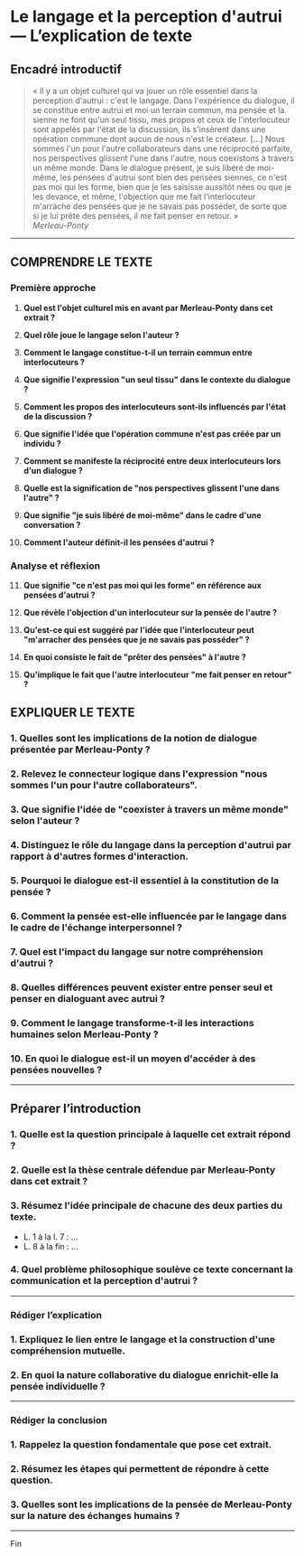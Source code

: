 # Le langage et la perception d'autrui — L’explication de texte

## Encadré introductif
> « Il y a un objet culturel qui va jouer un rôle essentiel dans la perception d'autrui : c'est le langage. Dans l'expérience du dialogue, il se constitue entre autrui et moi un terrain commun, ma pensée et la sienne ne font qu'un seul tissu, mes propos et ceux de l'interlocuteur sont appelés par l'état de la discussion, ils s'insèrent dans une opération commune dont aucun de nous n'est le créateur. […] Nous sommes l'un pour l'autre collaborateurs dans une réciprocité parfaite, nos perspectives glissent l'une dans l'autre, nous coexistons à travers un même monde. Dans le dialogue présent, je suis libéré de moi-même, les pensées d'autrui sont bien des pensées siennes, ce n'est pas moi qui les forme, bien que je les saisisse aussitôt nées ou que je les devance, et même, l'objection que me fait l'interlocuteur m'arrache des pensées que je ne savais pas posséder, de sorte que si je lui prête des pensées, il me fait penser en retour. »  
> *Merleau-Ponty*

---

## COMPRENDRE LE TEXTE

### Première approche

1. **Quel est l'objet culturel mis en avant par Merleau-Ponty dans cet extrait ?**

2. **Quel rôle joue le langage selon l'auteur ?**

3. **Comment le langage constitue-t-il un terrain commun entre interlocuteurs ?**

4. **Que signifie l'expression "un seul tissu" dans le contexte du dialogue ?**

5. **Comment les propos des interlocuteurs sont-ils influencés par l'état de la discussion ?**

6. **Que signifie l'idée que l'opération commune n'est pas créée par un individu ?**

7. **Comment se manifeste la réciprocité entre deux interlocuteurs lors d'un dialogue ?**

8. **Quelle est la signification de "nos perspectives glissent l'une dans l'autre" ?**

9. **Que signifie "je suis libéré de moi-même" dans le cadre d'une conversation ?**

10. **Comment l'auteur définit-il les pensées d'autrui ?**

### Analyse et réflexion

11. **Que signifie "ce n'est pas moi qui les forme" en référence aux pensées d'autrui ?**

12. **Que révèle l'objection d'un interlocuteur sur la pensée de l'autre ?**

13. **Qu'est-ce qui est suggéré par l'idée que l'interlocuteur peut "m'arracher des pensées que je ne savais pas posséder" ?**

14. **En quoi consiste le fait de "prêter des pensées" à l'autre ?**

15. **Qu'implique le fait que l'autre interlocuteur "me fait penser en retour" ?**

## EXPLIQUER LE TEXTE

### 1. Quelles sont les implications de la notion de dialogue présentée par Merleau-Ponty ?

### 2. Relevez le connecteur logique dans l'expression "nous sommes l'un pour l'autre collaborateurs".

### 3. Que signifie l'idée de "coexister à travers un même monde" selon l'auteur ?

### 4. Distinguez le rôle du langage dans la perception d'autrui par rapport à d'autres formes d'interaction.

### 5. Pourquoi le dialogue est-il essentiel à la constitution de la pensée ? 

### 6. Comment la pensée est-elle influencée par le langage dans le cadre de l'échange interpersonnel ?

### 7. Quel est l'impact du langage sur notre compréhension d'autrui ? 

### 8. Quelles différences peuvent exister entre penser seul et penser en dialoguant avec autrui ? 

### 9. Comment le langage transforme-t-il les interactions humaines selon Merleau-Ponty ?

### 10. En quoi le dialogue est-il un moyen d'accéder à des pensées nouvelles ?

---

## Préparer l’introduction

### 1. Quelle est la question principale à laquelle cet extrait répond ?

### 2. Quelle est la thèse centrale défendue par Merleau-Ponty dans cet extrait ?

### 3. Résumez l'idée principale de chacune des deux parties du texte.
- L. 1 à la l. 7 : …
- L. 8 à la fin : …

### 4. Quel problème philosophique soulève ce texte concernant la communication et la perception d'autrui ?

---

### Rédiger l’explication

### 1. Expliquez le lien entre le langage et la construction d'une compréhension mutuelle.

### 2. En quoi la nature collaborative du dialogue enrichit-elle la pensée individuelle ?

---

### Rédiger la conclusion

### 1. Rappelez la question fondamentale que pose cet extrait.

### 2. Résumez les étapes qui permettent de répondre à cette question.

### 3. Quelles sont les implications de la pensée de Merleau-Ponty sur la nature des échanges humains ? 

--- 

Fin